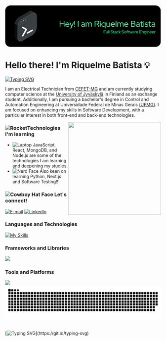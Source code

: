 ![I'm a Software Engineer (1)](github-header-image.png)

# Hello there! I'm Riquelme Batista 💡


[![Typing SVG](https://readme-typing-svg.demolab.com?font=Fira+Code&weight=600&pause=1000&color=F7EFF2&width=435&lines=I+am+a+Software+Engineer+%F0%9F%92%BB;I+live+in+Brazil+%F0%9F%87%A7%F0%9F%87%B7;I+speak+English+and+Spanish+%F0%9F%8C%90)](https://git.io/typing-svg)

I am an Electrical Technician from [CEFET-MG](https://www.curvelo.cefetmg.br/) and am currently studying computer science at the [University of Jyväskylä](https://www.jyu.fi/en) in Finland as an exchange student. Additionally, I am pursuing a bachelor's degree in Control and Automation Engineering at Universidade Federal de Minas Gerais [(UFMG)](https://www.ufmg.br).
I am focused on enhancing my skills in Software Development, with a particular interest in both front-end and back-end technologies.

<img align="right" alt="" height="300px"  width="300px" src="https://i.giphy.com/media/v1.Y2lkPTc5MGI3NjExcDJ1dzZtMDVrNzluanhxaW5ybTJqdWF1bDRubHNrc2trMGpuN2xnZiZlcD12MV9pbnRlcm5hbF9naWZfYnlfaWQmY3Q9Zw/c0Jwn0I22a3XHgPaft/giphy.gif">



### <img src="https://raw.githubusercontent.com/Tarikul-Islam-Anik/Animated-Fluent-Emojis/master/Emojis/Travel%20and%20places/Rocket.png" alt="Rocket" width="30" height="30" />Technologies I'm learning
- <img src="https://raw.githubusercontent.com/Tarikul-Islam-Anik/Animated-Fluent-Emojis/master/Emojis/Objects/Laptop.png" alt="Laptop" width="25" height="25" /> JavaScript, React, MongoDB, and Node.js are some of the technologies I am learning and deepening my studies.
- <img src="https://raw.githubusercontent.com/Tarikul-Islam-Anik/Animated-Fluent-Emojis/master/Emojis/Smilies/Nerd%20Face.png" alt="Nerd Face" width="25" height="25" /> Also keen on learning Python, Next.js and Software Testing!!!

### <img src="https://raw.githubusercontent.com/Tarikul-Islam-Anik/Animated-Fluent-Emojis/master/Emojis/Smilies/Cowboy%20Hat%20Face.png" alt="Cowboy Hat Face" width="30" height="30" /> Let's connect!
[![E-mail](https://img.shields.io/badge/-Email-000?style=for-the-badge&logo=microsoft-outlook&logoColor=blue&color=blue
)](mailto:riquelme3m@outlook.com)
[![LinkedIn](https://img.shields.io/badge/-LinkedIn-000?style=for-the-badge&logo=linkedin&logoColor=blue&color=FFF
)](https://www.linkedin.com/in/riquelme-batista-389b37218/)



### Languages and Technologies
[![My Skills](https://skillicons.dev/icons?i=html,css,js,cpp,py)](https://skillicons.dev)

### Frameworks and Libraries
<a href="https://skillicons.dev">
  <img src="https://skillicons.dev/icons?i=tailwind,bootstrap,sass,react,nodejs,mongodb,express,mysql,postgres," />
</a>

### Tools and Platforms
<a href="https://skillicons.dev">
  <img src="https://skillicons.dev/icons?i=git,github,docker,aws" />
</a>


<picture>
  <source media="(prefers-color-scheme: dark)" srcset="https://raw.githubusercontent.com/mari4souza/mari4souza/output/github-contribution-grid-snake-dark.svg">
  <source media="(prefers-color-scheme: light)" srcset="https://raw.githubusercontent.com/mari4souza/mari4souza/output/github-contribution-grid-snake.svg">
  <img alt="github contribution grid snake animation" src="https://raw.githubusercontent.com/mari4souza/mari4souza/output/github-contribution-grid-snake.svg">
</picture>
<br><br>

[![Typing SVG](https://readme-typing-svg.demolab.com?font=Fira+Code&weight=800&pause=1000&color=F7F7F7&width=435&lines=%F0%9F%98%83+Feel+free+to+reach+me+out+!;%F0%9F%94%8E+Check+out+my+projects+!;%F0%9F%99%8B+Hasta+Luego+!)](https://git.io/typing-svg)
